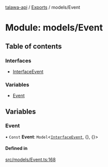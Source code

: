 [talawa-api](../README.md) / [Exports](../modules.md) / models/Event

# Module: models/Event

## Table of contents

### Interfaces

- [InterfaceEvent](../interfaces/models_Event.InterfaceEvent.md)

### Variables

- [Event](models_Event.md#event)

## Variables

### Event

• `Const` **Event**: `Model`\<[`InterfaceEvent`](../interfaces/models_Event.InterfaceEvent.md), {}, {}\>

#### Defined in

[src/models/Event.ts:168](https://github.com/PalisadoesFoundation/talawa-api/blob/fcc2f8f/src/models/Event.ts#L168)
